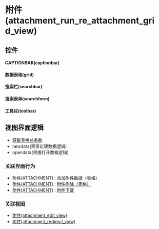 # 附件(attachment_run_re_attachment_grid_view)  <!-- {docsify-ignore-all} -->



## 控件
#### CAPTIONBAR(captionbar)
#### 数据表格(grid)
#### 搜索栏(searchbar)
#### 搜索表单(searchform)
#### 工具栏(toolbar)

## 视图界面逻辑
  * [获取表格总条数](module/ProdMgmt/idea/uilogic/get_grid_total)
  * newdata(预置新建数据逻辑)
  * opendata(预置打开数据逻辑)


### 关联界面行为
  * [附件(ATTACHMENT)](module/Base/attachment) : [添加附件数据（表格）](module/Base/attachment#界面行为)
  * [附件(ATTACHMENT)](module/Base/attachment) : [附件删除（表格）](module/Base/attachment#界面行为)
  * [附件(ATTACHMENT)](module/Base/attachment) : [附件下载](module/Base/attachment#界面行为)

### 关联视图
  * [附件(attachment_edit_view)](app/view/attachment_edit_view)
  * [附件(attachment_redirect_view)](app/view/attachment_redirect_view)

<script>
 const { createApp } = Vue
  createApp({
    data() {
      return {

      }
    }
  }).use(ElementPlus).mount('#app')
</script>
